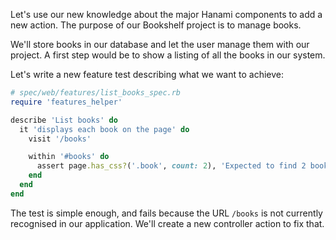 Let's use our new knowledge about the major Hanami components to add a new action. The purpose of our Bookshelf project is to manage books.

We'll store books in our database and let the user manage them with our project. A first step would be to show a listing of all the books in our system.

Let's write a new feature test describing what we want to achieve:
    
```ruby    
# spec/web/features/list_books_spec.rb
require 'features_helper'

describe 'List books' do
  it 'displays each book on the page' do
    visit '/books'

    within '#books' do
      assert page.has_css?('.book', count: 2), 'Expected to find 2 books'
    end
  end
end
```

The test is simple enough, and fails because the URL `/books` is not currently recognised in our application. We'll create a new controller action to fix that.
